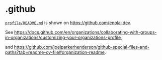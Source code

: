 # .github

[`profile/README.md`](profile/README.md) is shown on https://github.com/enola-dev.

See https://docs.github.com/en/organizations/collaborating-with-groups-in-organizations/customizing-your-organizations-profile,

and https://github.com/joelparkerhenderson/github-special-files-and-paths?tab=readme-ov-file#organization-readme.
